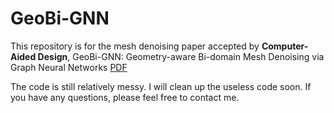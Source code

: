 # GeoBi-GNN
This repository is for the mesh denoising paper accepted by **Computer-Aided Design**, GeoBi-GNN: Geometry-aware Bi-domain Mesh Denoising via Graph Neural Networks
[PDF](https://www.sciencedirect.com/science/article/pii/S0010448521001639)

The code is still relatively messy. I will clean up the useless code soon.
If you have any questions, please feel free to contact me.
